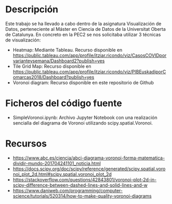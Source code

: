 # Descripción
Este trabajo se ha llevado a cabo dentro de la asignatura Visualización de Datos, perteneciente al Máster en Ciencia de Datos de la Universitat Oberta de Catalunya. En concreto en la PEC2 se nos solicitaba utilizar 3 técnicas de visualización:

* Heatmap: Mediante Tableau. Recurso disponible en https://public.tableau.com/app/profile/itziar.ricondo/viz/CasosCOVIDporvarianteysemana/Dashboard2?publish=yes
* Tile Grid Map: Recurso disponible en https://public.tableau.com/app/profile/itziar.ricondo/viz/PIBEuskadiporComarcas2018/Dashboard?publish=yes
* Voronoi diagram: Recurso disponible en este repositorio de Github

# Ficheros del código fuente

* SimpleVoronoi.ipynb: Archivo Jupyter Notebook con una realización sencialla del diagrama de Voronoi utilizando scipy.spatial.Voronoi. 

# Recursos
  -   https://www.abc.es/ciencia/abci-diagrama-voronoi-forma-matematica-dividir-mundo-201704241101_noticia.html
  - https://docs.scipy.org/doc/scipy/reference/generated/scipy.spatial.voronoi_plot_2d.html#scipy.spatial.voronoi_plot_2d
  - https://stackoverflow.com/questions/42843801/voronoi-plot-2d-in-scipy-difference-between-dashed-lines-and-solid-lines-and-w
  - https://www.daniweb.com/programming/computer-science/tutorials/520314/how-to-make-quality-voronoi-diagrams
